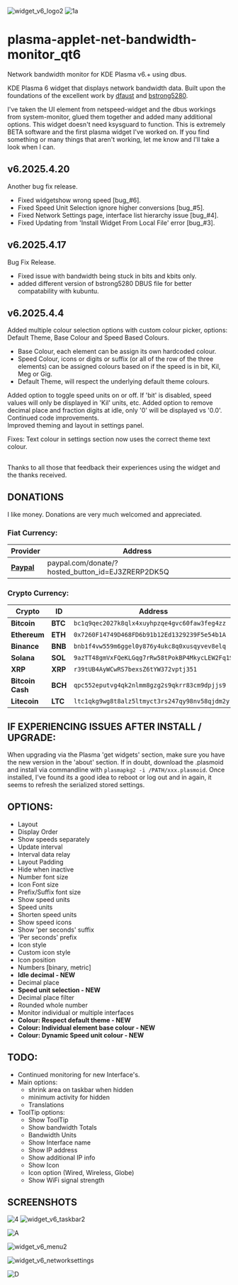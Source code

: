 ![widget_v6_logo2](https://github.com/user-attachments/assets/5277fff0-703a-4829-be45-dc447ddbdcba) ![1a](https://user-images.githubusercontent.com/72889808/217653034-4ed63b12-875b-4001-84f7-b3159d933a99.png)

# plasma-applet-net-bandwidth-monitor_qt6

Network bandwidth monitor for KDE Plasma v6.+ using dbus.

KDE Plasma 6 widget that displays network bandwidth data. Built upon the foundations of the excellent work by [dfaust](https://github.com/dfaust/plasma-applet-netspeed-widget/) and [bstrong5280](https://www.opencode.net/bstrong5280/system-monitor-plasmoid).

I've taken the UI element from netspeed-widget and the dbus workings from system-monitor, glued them together and added many additional options. This widget doesn't need ksysguard to function.
This is extremely BETA software and the first plasma widget I've worked on. If you find something or many things that aren't working, let me know and I'll take a look when I can.

## v6.2025.4.20

Another bug fix release.

- Fixed widgetshow wrong speed [bug_#6].
- Fixed Speed Unit Selection ignore higher conversions [bug_#5].
- Fixed Network Settings page, interface list hierarchy issue [bug_#4].
- Fixed Updating from 'Install Widget From Local File' error [bug_#3].

## v6.2025.4.17

Bug Fix Release.

- Fixed issue with bandwidth being stuck in bits and kbits only.
- added different version of bstrong5280 DBUS file for better compatability with kubuntu.

## v6.2025.4.4

Added multiple colour selection options with custom colour picker, options: Default Theme, Base Colour and Speed Based Colours.

- Base Colour, each element can be assign its own hardcoded colour.
- Speed Colour, icons or digits or suffix (or all of the row of the three elements) can be assigned colours based on if the speed is in bit, Kil, Meg or Gig.
- Default Theme, will respect the underlying default theme colours.

Added option to toggle speed units on or off. If 'bit' is disabled, speed values will only be displayed in 'Kil' units, etc.
Added option to remove decimal place and fraction digits at idle, only '0' will be displayed vs '0.0'.  
Continued code improvements.  
Improved theming and layout in settings panel.

Fixes:
Text colour in settings section now uses the correct theme text colour.

##

Thanks to all those that feedback their experiences using the widget and the thanks received.

## DONATIONS

I like money. Donations are very much welcomed and appreciated.

### Fiat Currency:

| Provider                                                                    | Address                                           |
| --------------------------------------------------------------------------- | ------------------------------------------------- |
| [**Paypal**](https://www.paypal.com/donate/?hosted_button_id=EJ3ZRERP2DK5Q) | paypal.com/donate/?hosted_button_id=EJ3ZRERP2DK5Q |

### Crypto Currency:

| Crypto           | ID      | Address                                        |
| ---------------- | ------- | ---------------------------------------------- |
| **Bitcoin**      | **BTC** | `bc1q9qec2027k8qlx4xuyhpzqe4gvc60faw3feg4zz`   |
| **Ethereum**     | **ETH** | `0x7260F14749D468FD6b91b12Ed1329239F5e54b1A`   |
| **Binance**      | **BNB** | `bnb1f4vw559m6ggel0y876y4ukc8q0xusqyvev8elq`   |
| **Solana**       | **SOL** | `9azTT48gmVxFQeKLGqg7rRw58tPokBP4MkycLEW2Fq1S` |
| **XRP**          | **XRP** | `r39tUB4AyWCwRS7bexsZ6tYW372vptj351 `          |
| **Bitcoin Cash** | **BCH** | `qpc552eputvg4qk2nlmm8gzg2s9qkrr83cm9dpjjs9`   |
| **Litecoin**     | **LTC** | `ltc1qkg9wg8t8alz5ltmyct3rs247qy98nv58qjdm2y`  |

## IF EXPERIENCING ISSUES AFTER INSTALL / UPGRADE:

When upgrading via the Plasma 'get widgets' section, make sure you have the new version in the 'about' section. If in doubt, download the .plasmoid and install via commandline with `plasmapkg2 -i /PATH/xxx.plasmoid`. Once installed, I've found its a good idea to reboot or log out and in again, it seems to refresh the serialized stored settings.

## OPTIONS:

- Layout
- Display Order
- Show speeds separately
- Update interval
- Interval data relay
- Layout Padding
- Hide when inactive
- Number font size
- Icon Font size
- Prefix/Suffix font size
- Show speed units
- Speed units
- Shorten speed units
- Show speed icons
- Show 'per seconds' suffix
- 'Per seconds' prefix
- Icon style
- Custom icon style
- Icon position
- Numbers [binary, metric]
- **Idle decimal - NEW**
- Decimal place
- **Speed unit selection - NEW**
- Decimal place filter
- Rounded whole number
- Monitor individual or multiple interfaces
- **Colour: Respect default theme - NEW**
- **Colour: Individual element base colour - NEW**
- **Colour: Dynamic Speed unit colour - NEW**

## TODO:

- Continued monitoring for new Interface's.
- Main options:
  - shrink area on taskbar when hidden
  - minimum activity for hidden
  - Translations
- ToolTip options:
  - Show ToolTip
  - Show bandwidth Totals
  - Bandwidth Units
  - Show Interface name
  - Show IP address
  - Show additional IP info
  - Show Icon
  - Icon option (Wired, Wireless, Globe)
  - Show WiFi signal strength

## SCREENSHOTS

![4](https://user-images.githubusercontent.com/72889808/209709200-9f4c045e-2b54-4fb3-9758-62c4096e8fc9.png) ![widget_v6_taskbar2](https://github.com/user-attachments/assets/a0d0f14c-80db-4666-8b19-7ace35463cb3)

![A](https://user-images.githubusercontent.com/72889808/217652964-20a0556a-a403-40e5-9e54-5a49bdb83fd5.png)

![widget_v6_menu2](https://github.com/user-attachments/assets/7595a354-24d2-4c39-b42d-f4c439e79dad)

![widget_v6_networksettings](https://github.com/user-attachments/assets/6f68916f-a15f-445f-914c-e7245cb0a8d4)

![D](https://user-images.githubusercontent.com/72889808/217654861-3e6d21ac-91bd-41eb-a592-5aedf321624b.png)
